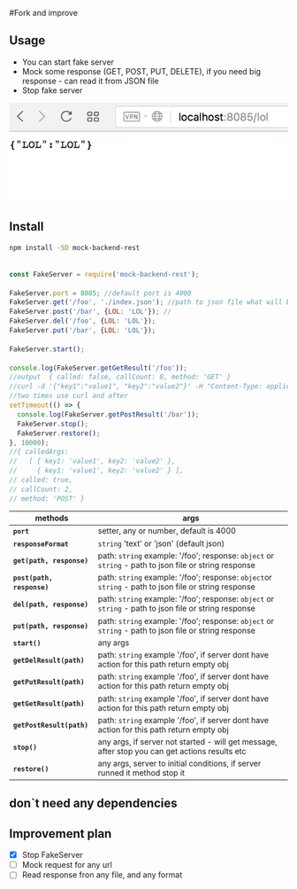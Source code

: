 #Fork and improve
## Usage

* You can start fake server
* Mock some response (GET, POST, PUT, DELETE), if you need big response - can read it from JSON file
* Stop fake server

<img src="./screen.png" width="550"/>

## Install
```sh
npm install -SD mock-backend-rest
```

```js

const FakeServer = require('mock-backend-rest');

FakeServer.port = 8085; //default port is 4000
FakeServer.get('/foo', './index.json'); //path to json file what will be response
FakeServer.post('/bar', {LOL: 'LOL'}); //
FakeServer.del('/foo', {LOL: 'LOL'});
FakeServer.put('/bar', {LOL: 'LOL'});

FakeServer.start();

console.log(FakeServer.getGetResult('/foo')); 
//output  { called: false, callCount: 0, method: 'GET' }
//curl -d '{"key1":"value1", "key2":"value2"}' -H "Content-Type: application/json" -X POST http://localhost:8085/bar
//two times use curl and after
setTimeout(() => {
  console.log(FakeServer.getPostResult('/bar'));
  FakeServer.stop();
  FakeServer.restore();
}, 10000);
//{ calledArgs:
//   [ { key1: 'value1', key2: 'value2' },
//     { key1: 'value1', key2: 'value2' } ],
// called: true,
// callCount: 2,
// method: 'POST' }
```

methods | args
--- | ---
**`port`** | setter, any or number, default is 4000
**`responseFormat`** | `string` 'text' or 'json' (default json)
**`get(path, response)`** | path: `string` example: '/foo'; response: `object` or `string` - path to json file or string response
**`post(path, response)`** | path: `string` example: '/foo'; response: `object`or `string` - path to json file or string response
**`del(path, response)`** | path: `string` example: '/foo'; response: `object`  or `string` - path to json file or string response
**`put(path, response)`** | path: `string` example: '/foo'; response: `object` or `string` - path to json file or string response
**`start()`** | any args
**`getDelResult(path)`** | path: `string` example '/foo', if server dont have action for this path return empty obj
**`getPutResult(path)`** | path: `string` example '/foo', if server dont have action for this path return empty obj
**`getGetResult(path)`** | path: `string` example '/foo', if server dont have action for this path return empty obj
**`getPostResult(path)`** | path: `string` example '/foo', if server dont have action for this path return empty obj
**`stop()`** | any args, if server not started - will get message, after stop you can get actions results etc
**`restore()`** | any args, server to initial conditions, if server runned it method stop it
## don`t need any dependencies

## Improvement plan
 * [x] Stop FakeServer
 * [ ] Mock request for any url
 * [ ] Read response fron any file, and any format